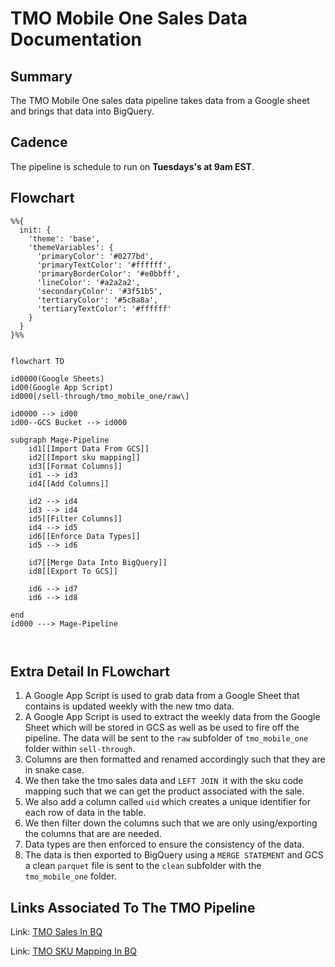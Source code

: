 # TMO Mobile One Sales Data Documentation

## Summary
The TMO Mobile One sales data pipeline takes data from a Google sheet and brings that data into BigQuery.


## Cadence
The pipeline is schedule to run on **Tuesdays's at 9am EST**.

## Flowchart


```mermaid
%%{
  init: {
    'theme': 'base',
    'themeVariables': {
      'primaryColor': '#0277bd',
      'primaryTextColor': '#ffffff',
      'primaryBorderColor': '#e0bbff',
      'lineColor': '#a2a2a2',
      'secondaryColor': '#3f51b5',
      'tertiaryColor': '#5c8a8a',
      'tertiaryTextColor': '#ffffff'
    }
  }
}%%


flowchart TD

id0000(Google Sheets)
id00(Google App Script)
id000[/sell-through/tmo_mobile_one/raw\]

id0000 --> id00
id00--GCS Bucket --> id000

subgraph Mage-Pipeline
    id1[[Import Data From GCS]]
    id2[[Import sku mapping]]
    id3[[Format Columns]]
    id1 --> id3
    id4[[Add Columns]]

    id2 --> id4
    id3 --> id4
    id5[[Filter Columns]]
    id4 --> id5
    id6[[Enforce Data Types]]
    id5 --> id6

    id7[[Merge Data Into BigQuery]]
    id8[[Export To GCS]]

    id6 --> id7
    id6 --> id8

end
id000 ---> Mage-Pipeline



```

## Extra Detail In FLowchart

1. A Google App Script is used to grab data from a Google Sheet that contains is updated weekly with the new tmo data.
2. A Google App Script is used to extract the weekly data from the Google Sheet which will be stored in GCS as well as be used to fire off the pipeline. The data will be sent to the `raw` subfolder of `tmo_mobile_one` folder within `sell-through`.
3. Columns are then formatted and renamed accordingly such that they are in snake case.
4. We then take the tmo sales data and `LEFT JOIN `it with the sku code mapping such that we can get the product associated with the sale.
5. We also add a column called `uid` which creates a unique identifier for each row of data in the table.
6. We then filter down the columns such that we are only using/exporting the columns that are are needed.
7. Data types are then enforced to ensure the consistency of the data.
8. The data is then exported to BigQuery using a `MERGE STATEMENT` and GCS a clean `parquet` file is sent to the `clean` subfolder with the `tmo_mobile_one` folder.


## Links Associated To The TMO Pipeline


Link: [TMO Sales In BQ](https://console.cloud.google.com/bigquery?authuser=0&project=orbital-airfoil-393318&rapt=AEjHL4OSbMOfMW9ragYClynbCLR-eVaFfxF0Uzm8_uhPqTknhtY4FuIWenzDuoZNZwnFHZ3Brp1-NEyzjBHMRNaXzLH2C7o-qeBQlBhH1A_9YERVMtbcXxo&ws=!1m5!1m4!4m3!1sorbital-airfoil-393318!2ssilver_layer!3stmo_mobile_one_sales&pli=1&cloudshell=true)

Link: [TMO SKU Mapping In BQ](https://console.cloud.google.com/bigquery?authuser=0&project=orbital-airfoil-393318&rapt=AEjHL4OSbMOfMW9ragYClynbCLR-eVaFfxF0Uzm8_uhPqTknhtY4FuIWenzDuoZNZwnFHZ3Brp1-NEyzjBHMRNaXzLH2C7o-qeBQlBhH1A_9YERVMtbcXxo&ws=!1m5!1m4!4m3!1sorbital-airfoil-393318!2ssilver_layer!3stmo_sku_code_mapping&pli=1&cloudshell=true)